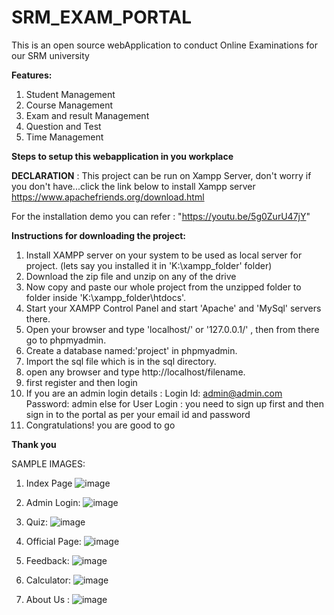 # SRM_EXAM_PORTAL
This is an open source webApplication to conduct Online Examinations for our SRM university

**Features:**
1. Student Management
2. Course Management
3. Exam and result Management
4. Question and Test
5. Time Management

**Steps to setup this webapplication in you workplace**

**DECLARATION** :
 This project can be run on Xampp Server, don't worry if you don't have...click the link below to install Xampp server
 https://www.apachefriends.org/download.html

For the installation demo you can refer : "https://youtu.be/5g0ZurU47jY"

**Instructions for downloading the project:**

1. Install XAMPP server on your system to be used as local server for project. (lets say you installed it in 'K:\xampp_folder' folder)
2. Download the zip file and unzip on any of the drive
3. Now copy and paste our whole project from the unzipped folder to folder inside 'K:\xampp_folder\htdocs'.
4. Start your XAMPP Control Panel and start 'Apache' and 'MySql' servers there.
5. Open your browser and type 'localhost/' or '127.0.0.1/' , then from there go to phpmyadmin.
6. Create a database named:'project' in phpmyadmin.
7. Import the sql file which is in the sql directory.
8. open any browser and type http://localhost/filename.
9. first register and then login
10. If you are an admin login details : Login Id: admin@admin.com Password: admin
 else for User Login : you need to sign up first and then sign in to the portal as per your email id and password
11. Congratulations! you are good to go

**Thank you** 


SAMPLE IMAGES: 
1. Index Page
![image](https://user-images.githubusercontent.com/70905787/115527508-bc2ce480-a2ae-11eb-93b0-fc990eb38d0f.png)

2. Admin Login:
![image](https://user-images.githubusercontent.com/70905787/115527677-e7afcf00-a2ae-11eb-991c-5e1a426f2e88.png)

3. Quiz:
![image](https://user-images.githubusercontent.com/70905787/115527864-175ed700-a2af-11eb-84ff-e6799d265a0e.png)

4. Official Page:
![image](https://user-images.githubusercontent.com/70905787/115728974-9bde5200-a3a2-11eb-89a9-1fbdfb6763d3.png)

5. Feedback:
![image](https://user-images.githubusercontent.com/70905787/115528194-7290c980-a2af-11eb-8f1f-136039d484cb.png)

6. Calculator: 
![image](https://user-images.githubusercontent.com/70905787/115728710-5883e380-a3a2-11eb-8cc5-ecdeed23d1a4.png)

7. About Us :
![image](https://user-images.githubusercontent.com/70905787/115728878-8537fb00-a3a2-11eb-857d-be01f781fa48.png)




